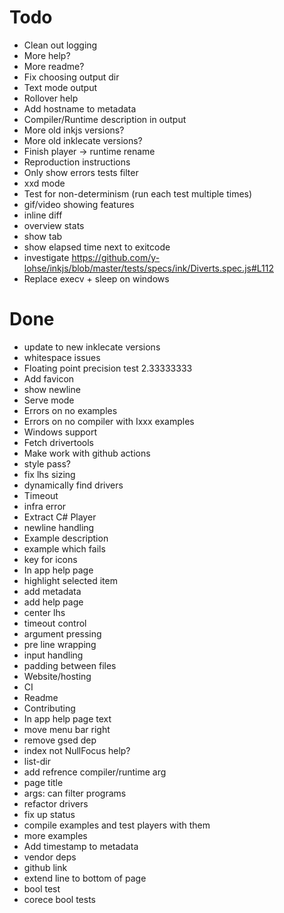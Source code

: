 # Todo
- Clean out logging
- More help?
- More readme?
- Fix choosing output dir
- Text mode output
- Rollover help
- Add hostname to metadata
- Compiler/Runtime description in output
- More old inkjs versions?
- More old inklecate versions?
- Finish player -> runtime rename
- Reproduction instructions
- Only show errors tests filter
- xxd mode
- Test for non-determinism (run each test multiple times)
- gif/video showing features
- inline diff
- overview stats
- show tab
- show elapsed time next to exitcode
- investigate https://github.com/y-lohse/inkjs/blob/master/tests/specs/ink/Diverts.spec.js#L112
- Replace execv + sleep on windows

# Done
- update to new inklecate versions
- whitespace issues
- Floating point precision test 2.33333333
- Add favicon
- show newline
- Serve mode
- Errors on no examples
- Errors on no compiler with Ixxx examples
- Windows support
- Fetch drivertools
- Make work with github actions
- style pass?
- fix lhs sizing
- dynamically find drivers
- Timeout
- infra error
- Extract C# Player
- newline handling
- Example description
- example which fails
- key for icons
- In app help page
- highlight selected item
- add metadata
- add help page
- center lhs
- timeout control
- argument pressing
- pre line wrapping
- input handling
- padding between files
- Website/hosting
- CI
- Readme
- Contributing
- In app help page text
- move menu bar right
- remove gsed dep
- index not NullFocus help?
- list-dir
- add refrence compiler/runtime arg
- page title
- args: can filter programs
- refactor drivers
- fix up status
- compile examples and test players with them
- more examples
- Add timestamp to metadata
- vendor deps
- github link
- extend line to bottom of page
- bool test
- corece bool tests


